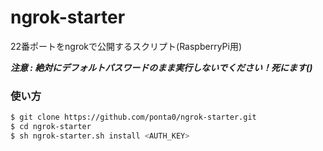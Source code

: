 # ngrok-starter
22番ポートをngrokで公開するスクリプト(RaspberryPi用)

***注意 : 絶対にデフォルトパスワードのまま実行しないでください！死にます()***

### 使い方
```sh
$ git clone https://github.com/ponta0/ngrok-starter.git
$ cd ngrok-starter
$ sh ngrok-starter.sh install <AUTH_KEY>
```
